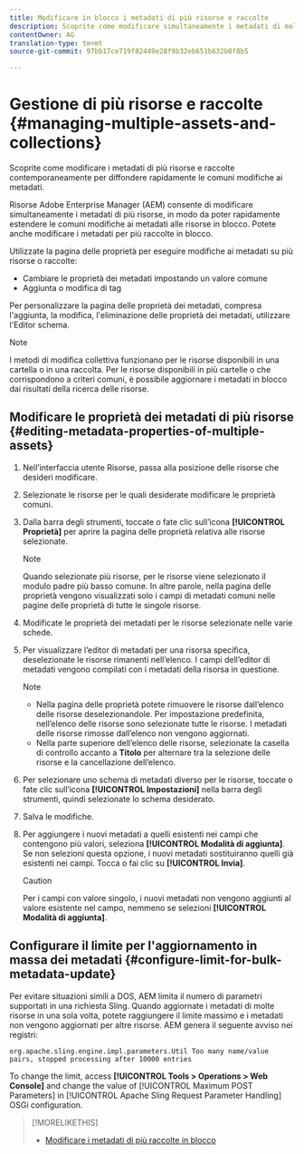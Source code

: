 ```yaml
---
title: Modificare in blocco i metadati di più risorse e raccolte
description: Scoprite come modificare simultaneamente i metadati di molte risorse e raccolte per diffondere rapidamente le comuni modifiche ai metadati.
contentOwner: AG
translation-type: tm+mt
source-git-commit: 97bb17ce719f82449e28f9b32eb651b632b0f8b5

---
```



# Gestione di più risorse e raccolte {#managing-multiple-assets-and-collections}

Scoprite come modificare i metadati di più risorse e raccolte contemporaneamente per diffondere rapidamente le comuni modifiche ai metadati.

Risorse Adobe Enterprise Manager (AEM) consente di modificare simultaneamente i metadati di più risorse, in modo da poter rapidamente estendere le comuni modifiche ai metadati alle risorse in blocco. Potete anche modificare i metadati per più raccolte in blocco.

Utilizzate la pagina delle proprietà per eseguire modifiche ai metadati su più risorse o raccolte:

* Cambiare le proprietà dei metadati impostando un valore comune
* Aggiunta o modifica di tag

Per personalizzare la pagina delle proprietà dei metadati, compresa l&#39;aggiunta, la modifica, l&#39;eliminazione delle proprietà dei metadati, utilizzare l&#39;Editor schema.

>[!NOTE]
>
>I metodi di modifica collettiva funzionano per le risorse disponibili in una cartella o in una raccolta. Per le risorse disponibili in più cartelle o che corrispondono a criteri comuni, è possibile aggiornare i metadati in blocco dai risultati della ricerca delle risorse.

## Modificare le proprietà dei metadati di più risorse {#editing-metadata-properties-of-multiple-assets}

1. Nell’interfaccia utente Risorse, passa alla posizione delle risorse che desideri modificare.
1. Selezionate le risorse per le quali desiderate modificare le proprietà comuni.
1. Dalla barra degli strumenti, toccate o fate clic sull’icona **[!UICONTROL Proprietà]** per aprire la pagina delle proprietà relativa alle risorse selezionate.

   >[!NOTE]
   >
   >Quando selezionate più risorse, per le risorse viene selezionato il modulo padre più basso comune. In altre parole, nella pagina delle proprietà vengono visualizzati solo i campi di metadati comuni nelle pagine delle proprietà di tutte le singole risorse.

1. Modificate le proprietà dei metadati per le risorse selezionate nelle varie schede.
1. Per visualizzare l’editor di metadati per una risorsa specifica, deselezionate le risorse rimanenti nell’elenco. I campi dell’editor di metadati vengono compilati con i metadati della risorsa in questione.

   >[!NOTE]
   >
   >* Nella pagina delle proprietà potete rimuovere le risorse dall’elenco delle risorse deselezionandole. Per impostazione predefinita, nell’elenco delle risorse sono selezionate tutte le risorse. I metadati delle risorse rimosse dall’elenco non vengono aggiornati.
   >* Nella parte superiore dell’elenco delle risorse, selezionate la casella di controllo accanto a **Titolo** per alternare tra la selezione delle risorse e la cancellazione dell’elenco.


1. Per selezionare uno schema di metadati diverso per le risorse, toccate o fate clic sull’icona **[!UICONTROL Impostazioni]** nella barra degli strumenti, quindi selezionate lo schema desiderato.
1. Salva le modifiche.
1. Per aggiungere i nuovi metadati a quelli esistenti nei campi che contengono più valori, seleziona **[!UICONTROL Modalità di aggiunta]**. Se non selezioni questa opzione, i nuovi metadati sostituiranno quelli già esistenti nei campi. Tocca o fai clic su **[!UICONTROL Invia]**.

   >[!CAUTION]
   >
   >Per i campi con valore singolo, i nuovi metadati non vengono aggiunti al valore esistente nel campo, nemmeno se selezioni **[!UICONTROL Modalità di aggiunta]**.

## Configurare il limite per l&#39;aggiornamento in massa dei metadati {#configure-limit-for-bulk-metadata-update}

Per evitare situazioni simili a DOS, AEM limita il numero di parametri supportati in una richiesta Sling. Quando aggiornate i metadati di molte risorse in una sola volta, potete raggiungere il limite massimo e i metadati non vengono aggiornati per altre risorse. AEM genera il seguente avviso nei registri:

`org.apache.sling.engine.impl.parameters.Util Too many name/value pairs, stopped processing after 10000 entries`

To change the limit, access **[!UICONTROL Tools > Operations > Web Console]** and change the value of [!UICONTROL Maximum POST Parameters] in [!UICONTROL Apache Sling Request Parameter Handling] OSGi configuration.

>[!MORELIKETHIS]
>
>* [Modificare i metadati di più raccolte in blocco](managing-collections-touch-ui.md#editing-collection-metadata-in-bulk)